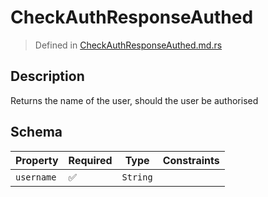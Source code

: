 # CheckAuthResponseAuthed
> Defined in [CheckAuthResponseAuthed.md.rs](../../../../../interface/src/interface/routes/auth/check_auth.rs)

## Description
Returns the name of the user, should the user be authorised

## Schema

| Property | Required | Type | Constraints |
| --- | --- | --- | --- |
| `username` | ✅ | `String` |     | 



